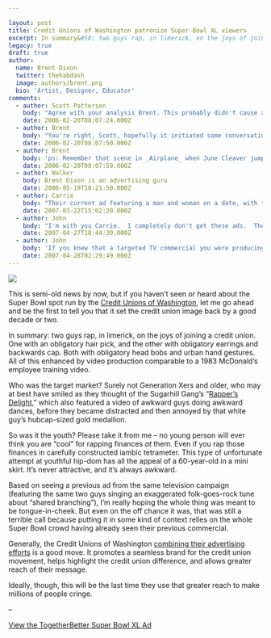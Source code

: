```yaml
---

layout: post
title: Credit Unions of Washington patronize Super Bowl XL viewers
excerpt: In summary&#58; two guys rap, in limerick, on the joys of joining a credit union. One with an obligatory hair pick, and the other with obligatory earrings and backwards cap. Both with obligatory head bobs and urban hand gestures.
legacy: true
draft: true
author:
  name: Brent Dixon
  twitter: thehabdash
  image: authors/brent.png
  bio: 'Artist, Designer, Educator'
comments:
  - author: Scott Patterson
    body: "Agree with your analysis Brent. This probably didn't cause anyone to rush out and join‚ & I'm also not sure what the demographic target was that they were going for. Do people want their financial institution to be anything other than friendly, fair, advocates, and professional (these are my finances you are dealing with!)? I'm guessing the ad promoters/directors got caught up in the need to be special, and most importantly non-boring, for a Super Bowl spot. Still, it probably could have been both funny and conveyed a real compelling message.\r\n\r\nHowever, perhaps it did bring up the concept of \"credit union\" at a few bars and living rooms. I'm hoping people had a laugh and started asking some questions about credit unions. That may be the best we can hope for."
    date: 2006-02-20T08:07:24.000Z
  - author: Brent
    body: "You're right, Scott, hopefully it initiated some conversations that lead to people becoming a little more informed. Or at least more conscious of credit unions as an option.\r\n\r\nThere are really two main purposes to any successful ad campaign: on one hand the commercials are selling the specifics of the product/service/organization, and on the other they are selling a frame of mind, a point of cultural relevance. They're selling brand identity and personality.\r\n\r\nCommunicating personality is where credit unions must bring their efforts up to speed as they're taking their message to the masses.\r\n\r\nThis commercial took a roster of features, and then painted them with an easy-way-out concept. \"What's cool these days? Well the rap music of course.\"\r\n\r\nCredit unions need to realize there needs to be strong and definite strategy behind the creative concept as well."
    date: 2006-02-20T08:07:50.000Z
  - author: Brent
    body: 'ps: Remember that scene in _Airplane_ when June Cleaver jumped in and spoke jive? This commercial kind of makes me feel the same as that scene did. Except that ol June was clearly a seasoned veteran.'
    date: 2006-02-20T08:07:59.000Z
  - author: Walker
    body: Brent Dixon is an advertising guru
    date: 2006-05-19T18:21:50.000Z
  - author: Carrie
    body: "Their current ad featuring a man and woman on a date, with the woman contemplating whether she should stick around with the schmuck who'd spilled ketchup on himself because he might just be the best daddy to her babies ever or be a great provider if she just gave him the chance...is even worse, in my opinion. I'm not an uber-feminist, but COME ON.\r\n\r\nThe ad certainly didn't make me want to go out and move my money to a credit union. It made me want to hurl things at the TV."
    date: 2007-03-22T15:02:20.000Z
  - author: John
    body: "I'm with you Carrie.  I completely don't get these ads.  They just leave me ice cold.  They're so self important it's laughable.  What the heck is the point anyway?  I feel bad for the dog.  If this is the best they can do, bring back the rapping guys at least they made me smile.  "
    date: 2007-04-27T18:44:39.000Z
  - author: John
    body: 'If you knew that a targeted TV commercial you were producing would end up just another cliché that insults women like most feminine hygiene product ads like it, would you shoot it?  If you knew that with bad directing, you would make the character you were trying to generate sympathy for look like a chick repellent idiot savant, would you still call action?  If you knew that all the endless research and study of the latest marketing theory du jour would render your script ridiculous and trite, would you still write it?  If you knew that everyone listening to your spot would think the voice-over talent must have been cast because she was related to the producer, would you give her the microphone?  If you knew that despite all your trendy cleverness, your hackneyed non sequitur ads would simply blend into the TV landscape where only us industry types would ever give it a moment’s pause, would you air it?  If you only knew, you could have asked us, and we would have told you so.'
    date: 2007-04-28T02:29:49.000Z
---
```


<p><img src='http://cu.trabian.com/trabian/internalprojectsandmisccommunication/wacu_rap.jpg' class="right"/></p>
<p>This is semi-old news by now, but if you haven&#8217;t seen or heard about the Super Bowl spot run by the <a href='http://togetherbetter.com/'>Credit Unions of Washington</a>, let me go ahead and be the first to tell you that it set the credit union image back by a good decade or two.</p>
<p>In summary: two guys rap, in limerick, on the joys of joining a credit union. One with an obligatory hair pick, and the other with obligatory earrings and backwards cap. Both with obligatory head bobs and urban hand gestures. All of this enhanced by video production comparable to a 1983 McDonald&#8217;s employee training video.</p>
<p>Who was the target market? Surely not Generation Xers and older, who may at best have smiled as they thought of the Sugarhill Gang&#8217;s &#8220;<a href='http://en.wikipedia.org/wiki/Rapper%27s_Delight'>Rapper&#8217;s Delight</a>,&#8221; which also featured a video of awkward guys doing awkward dances, before they became distracted and then annoyed by that white guy&#8217;s hubcap-sized gold medallion.</p>
<p>So was it the youth? Please take it from me &#8211; no young person will ever think you are &#8220;cool&#8221; for rapping finances <em>at</em> them. Even if you rap those finances in carefully constructed iambic tetrameter. This type of unfortunate attempt at youthful hip-dom has all the appeal of a 60-year-old in a mini skirt. It&#8217;s never attractive, and it&#8217;s always awkward.</p>
<p>Based on seeing a previous ad from the same television campaign (featuring the same two guys singing an exaggerated folk-goes-rock tune about &#8220;shared branching&#8221;), I&#8217;m really hoping the whole thing was meant to be tongue-in-cheek. But even on the off chance it was, that was still a terrible call because putting it in some kind of context relies on the whole Super Bowl crowd having already seen their previous commercial.</p>
<p>Generally, the Credit Unions of Washington <a href='http://www.fuzeqna.com/togetherbetter/consumer/kbdetail.asp?kbid=1&amp;catid=2'>combining their advertising efforts</a> is a good move. It promotes a seamless brand for the credit union movement, helps highlight the credit union difference, and allows greater reach of their message.</p>
<p>Ideally, though, this will be the last time they use that greater reach to make millions of people cringe.</p>
<p><del> &#8211; </del></p>
<p><a href='http://www.fuzeqna.com/togetherbetter/consumer/kbdetail.asp?kbid=29&amp;catid=2'>View the TogetherBetter Super Bowl <span class='caps'>XL </span>Ad</a></p>

